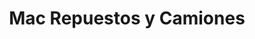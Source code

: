 ---
title: "Mac Repuestos y Camiones"
url: /pereira/mac-repuestos-y-camiones/
shop: piezas de automóviles
---